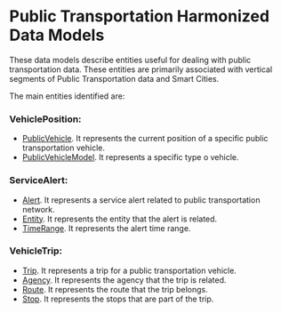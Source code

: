 # Public Transportation Harmonized Data Models

These data models describe entities useful for dealing with public transportation data. These entities are primarily
associated with vertical segments of Public Transportation data and Smart Cities.

The main entities identified are:

### VehiclePosition:

+ [PublicVehicle](../VehiclePosition/PublicVehicle/doc/spec.md). It represents the current position of a specific public transportation vehicle. 
+ [PublicVehicleModel](../VehiclePosition/PublicVehicleModel/doc/spec.md). It represents a specific type o vehicle.

### ServiceAlert:

+ [Alert](../ServiceAlert/Alert/doc/spec.md). It represents a service alert related to public transportation network.
+ [Entity](../ServiceAlert/Entity/doc/spec.md). It represents the entity that the alert is related.
+ [TimeRange](../ServiceAlert/TimeRange/doc/spec.md). It represents the alert time range.

### VehicleTrip:

+ [Trip](../VehicleTrip/Trip/doc/spec.md). It represents a trip for a public transportation vehicle.
+ [Agency](../VehicleTrip/Agency/doc/spec.md). It represents the agency that the trip is related.
+ [Route](../VehicleTrip/Route/doc/spec.md). It represents the route that the trip belongs.
+ [Stop](../VehicleTrip/Stop/doc/spec.md). It represents the stops that are part of the trip.